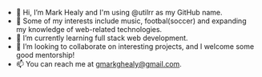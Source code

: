 - 👋 Hi, I’m Mark Healy and I'm using @utilrr as my GitHub name.
- 👀 Some of my interests include music, footbal(soccer) and expanding my knowledge of web-related technologies.
- 🌱 I’m currently learning full stack web development.
- 💞️ I’m looking to collaborate on interesting projects, and I welcome some good mentorship!
- 📫 You can reach me at gmarkghealy@gmail.com.

<!---
utilrr/utilrr is a ✨ special ✨ repository because its `README.md` (this file) appears on your GitHub profile.
You can click the Preview link to take a look at your changes.
--->
